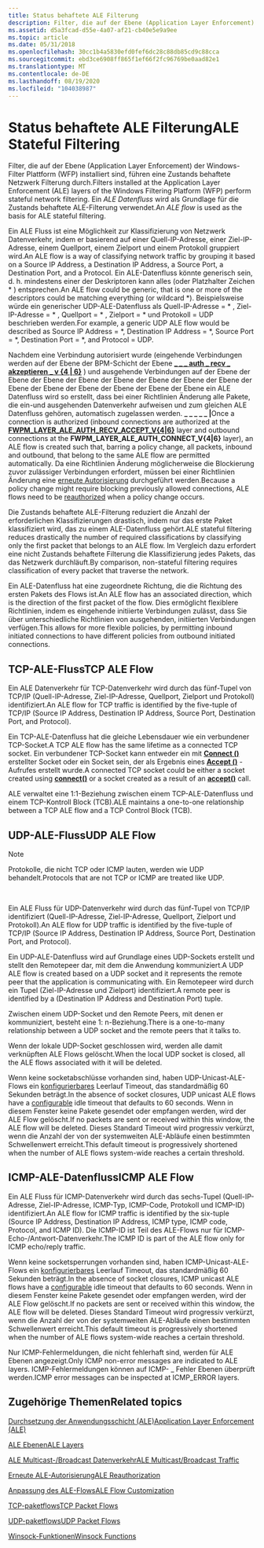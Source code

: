 ```yaml
---
title: Status behaftete ALE Filterung
description: Filter, die auf der Ebene (Application Layer Enforcement) der Windows-Filter Plattform (WFP) installiert sind, führen eine Zustands behaftete Netzwerk Filterung durch.
ms.assetid: d5a3fcad-d55e-4a07-af21-cb40e5e9a9ee
ms.topic: article
ms.date: 05/31/2018
ms.openlocfilehash: 30cc1b4a5830efd0fef6dc28c88db85cd9c88cca
ms.sourcegitcommit: ebd3ce6908ff865f1ef66f2fc96769be0aad82e1
ms.translationtype: MT
ms.contentlocale: de-DE
ms.lasthandoff: 08/19/2020
ms.locfileid: "104038987"
---
```

# <a name="ale-stateful-filtering"></a><span data-ttu-id="ee42d-103">Status behaftete ALE Filterung</span><span class="sxs-lookup"><span data-stu-id="ee42d-103">ALE Stateful Filtering</span></span>

<span data-ttu-id="ee42d-104">Filter, die auf der Ebene (Application Layer Enforcement) der Windows-Filter Plattform (WFP) installiert sind, führen eine Zustands behaftete Netzwerk Filterung durch.</span><span class="sxs-lookup"><span data-stu-id="ee42d-104">Filters installed at the Application Layer Enforcement (ALE) layers of the Windows Filtering Platform (WFP) perform stateful network filtering.</span></span> <span data-ttu-id="ee42d-105">Ein *ALE Datenfluss* wird als Grundlage für die Zustands behaftete ALE-Filterung verwendet.</span><span class="sxs-lookup"><span data-stu-id="ee42d-105">An *ALE flow* is used as the basis for ALE stateful filtering.</span></span>

<span data-ttu-id="ee42d-106">Ein ALE Fluss ist eine Möglichkeit zur Klassifizierung von Netzwerk Datenverkehr, indem er basierend auf einer Quell-IP-Adresse, einer Ziel-IP-Adresse, einem Quellport, einem Zielport und einem Protokoll gruppiert wird.</span><span class="sxs-lookup"><span data-stu-id="ee42d-106">An ALE flow is a way of classifying network traffic by grouping it based on a Source IP Address, a Destination IP Address, a Source Port, a Destination Port, and a Protocol.</span></span> <span data-ttu-id="ee42d-107">Ein ALE-Datenfluss könnte generisch sein, d. h. mindestens einer der Deskriptoren kann alles (oder Platzhalter Zeichen \* ) entsprechen.</span><span class="sxs-lookup"><span data-stu-id="ee42d-107">An ALE flow could be generic, that is one or more of the descriptors could be matching everything (or wildcard \*).</span></span> <span data-ttu-id="ee42d-108">Beispielsweise würde ein generischer UDP-ALE-Datenfluss als Quell-IP-Adresse = \* , Ziel-IP-Adresse = \* , Quellport = \* , Zielport = \* und Protokoll = UDP beschrieben werden.</span><span class="sxs-lookup"><span data-stu-id="ee42d-108">For example, a generic UDP ALE flow would be described as Source IP Address = \*, Destination IP Address = \*, Source Port = \*, Destination Port = \*, and Protocol = UDP.</span></span>

<span data-ttu-id="ee42d-109">Nachdem eine Verbindung autorisiert wurde (eingehende Verbindungen werden auf der Ebene der BPM-Schicht der Ebene [**\_ \_ \_ auth \_ recv \_ akzeptieren \_ v {4 \| 6}**](management-filtering-layer-identifiers-.md) ) und ausgehende Verbindungen auf der Ebene der Ebene der Ebene der Ebene der Ebene der Ebene der Ebene der Ebene der Ebene der Ebene der Ebene der Ebene der Ebene der Ebene ein ALE Datenfluss wird so erstellt, dass bei einer Richtlinien Änderung alle Pakete, die ein-und ausgehenden Datenverkehr aufweisen und zum gleichen ALE Datenfluss gehören, automatisch zugelassen werden. **\_ \_ \_ \_ \_ \|**</span><span class="sxs-lookup"><span data-stu-id="ee42d-109">Once a connection is authorized (inbound connections are authorized at the [**FWPM\_LAYER\_ALE\_AUTH\_RECV\_ACCEPT\_V{4\|6}**](management-filtering-layer-identifiers-.md) layer and outbound connections at the **FWPM\_LAYER\_ALE\_AUTH\_CONNECT\_V{4\|6}** layer), an ALE flow is created such that, barring a policy change, all packets, inbound and outbound, that belong to the same ALE flow are permitted automatically.</span></span> <span data-ttu-id="ee42d-110">Da eine Richtlinien Änderung möglicherweise die Blockierung zuvor zulässiger Verbindungen erfordert, müssen bei einer Richtlinien Änderung eine [erneute Autorisierung](ale-re-authorization.md) durchgeführt werden.</span><span class="sxs-lookup"><span data-stu-id="ee42d-110">Because a policy change might require blocking previously allowed connections, ALE flows need to be [reauthorized](ale-re-authorization.md) when a policy change occurs.</span></span>

<span data-ttu-id="ee42d-111">Die Zustands behaftete ALE-Filterung reduziert die Anzahl der erforderlichen Klassifizierungen drastisch, indem nur das erste Paket klassifiziert wird, das zu einem ALE-Datenfluss gehört.</span><span class="sxs-lookup"><span data-stu-id="ee42d-111">ALE stateful filtering reduces drastically the number of required classifications by classifying only the first packet that belongs to an ALE flow.</span></span> <span data-ttu-id="ee42d-112">Im Vergleich dazu erfordert eine nicht Zustands behaftete Filterung die Klassifizierung jedes Pakets, das das Netzwerk durchläuft.</span><span class="sxs-lookup"><span data-stu-id="ee42d-112">By comparison, non-stateful filtering requires classification of every packet that traverse the network.</span></span>

<span data-ttu-id="ee42d-113">Ein ALE-Datenfluss hat eine zugeordnete Richtung, die die Richtung des ersten Pakets des Flows ist.</span><span class="sxs-lookup"><span data-stu-id="ee42d-113">An ALE flow has an associated direction, which is the direction of the first packet of the flow.</span></span> <span data-ttu-id="ee42d-114">Dies ermöglicht flexiblere Richtlinien, indem es eingehende initiierte Verbindungen zulässt, dass Sie über unterschiedliche Richtlinien von ausgehenden, initiierten Verbindungen verfügen.</span><span class="sxs-lookup"><span data-stu-id="ee42d-114">This allows for more flexible policies, by permitting inbound initiated connections to have different policies from outbound initiated connections.</span></span>

## <a name="tcp-ale-flow"></a><span data-ttu-id="ee42d-115">TCP-ALE-Fluss</span><span class="sxs-lookup"><span data-stu-id="ee42d-115">TCP ALE Flow</span></span>

<span data-ttu-id="ee42d-116">Ein ALE Datenverkehr für TCP-Datenverkehr wird durch das fünf-Tupel von TCP/IP (Quell-IP-Adresse, Ziel-IP-Adresse, Quellport, Zielport und Protokoll) identifiziert.</span><span class="sxs-lookup"><span data-stu-id="ee42d-116">An ALE flow for TCP traffic is identified by the five-tuple of TCP/IP (Source IP Address, Destination IP Address, Source Port, Destination Port, and Protocol).</span></span>

<span data-ttu-id="ee42d-117">Ein TCP-ALE-Datenfluss hat die gleiche Lebensdauer wie ein verbundener TCP-Socket.</span><span class="sxs-lookup"><span data-stu-id="ee42d-117">A TCP ALE flow has the same lifetime as a connected TCP socket.</span></span> <span data-ttu-id="ee42d-118">Ein verbundener TCP-Socket kann entweder ein mit [**Connect ()**](/windows/desktop/api/winsock2/nf-winsock2-connect) erstellter Socket oder ein Socket sein, der als Ergebnis eines [**Accept ()**](/windows/desktop/api/winsock2/nf-winsock2-accept) -Aufrufes erstellt wurde.</span><span class="sxs-lookup"><span data-stu-id="ee42d-118">A connected TCP socket could be either a socket created using [**connect()**](/windows/desktop/api/winsock2/nf-winsock2-connect) or a socket created as a result of an [**accept()**](/windows/desktop/api/winsock2/nf-winsock2-accept) call.</span></span>

<span data-ttu-id="ee42d-119">ALE verwaltet eine 1:1-Beziehung zwischen einem TCP-ALE-Datenfluss und einem TCP-Kontroll Block (TCB).</span><span class="sxs-lookup"><span data-stu-id="ee42d-119">ALE maintains a one-to-one relationship between a TCP ALE flow and a TCP Control Block (TCB).</span></span>

## <a name="udp-ale-flow"></a><span data-ttu-id="ee42d-120">UDP-ALE-Fluss</span><span class="sxs-lookup"><span data-stu-id="ee42d-120">UDP ALE Flow</span></span>

> [!Note]  
> <span data-ttu-id="ee42d-121">Protokolle, die nicht TCP oder ICMP lauten, werden wie UDP behandelt.</span><span class="sxs-lookup"><span data-stu-id="ee42d-121">Protocols that are not TCP or ICMP are treated like UDP.</span></span>

 

<span data-ttu-id="ee42d-122">Ein ALE Fluss für UDP-Datenverkehr wird durch das fünf-Tupel von TCP/IP identifiziert (Quell-IP-Adresse, Ziel-IP-Adresse, Quellport, Zielport und Protokoll).</span><span class="sxs-lookup"><span data-stu-id="ee42d-122">An ALE flow for UDP traffic is identified by the five-tuple of TCP/IP (Source IP Address, Destination IP Address, Source Port, Destination Port, and Protocol).</span></span>

<span data-ttu-id="ee42d-123">Ein UDP-ALE-Datenfluss wird auf Grundlage eines UDP-Sockets erstellt und stellt den Remotepeer dar, mit dem die Anwendung kommuniziert.</span><span class="sxs-lookup"><span data-stu-id="ee42d-123">A UDP ALE flow is created based on a UDP socket and it represents the remote peer that the application is communicating with.</span></span> <span data-ttu-id="ee42d-124">Ein Remotepeer wird durch ein Tupel (Ziel-IP-Adresse und Zielport) identifiziert.</span><span class="sxs-lookup"><span data-stu-id="ee42d-124">A remote peer is identified by a (Destination IP Address and Destination Port) tuple.</span></span>

<span data-ttu-id="ee42d-125">Zwischen einem UDP-Socket und den Remote Peers, mit denen er kommuniziert, besteht eine 1: n-Beziehung.</span><span class="sxs-lookup"><span data-stu-id="ee42d-125">There is a one-to-many relationship between a UDP socket and the remote peers that it talks to.</span></span>

<span data-ttu-id="ee42d-126">Wenn der lokale UDP-Socket geschlossen wird, werden alle damit verknüpften ALE Flows gelöscht.</span><span class="sxs-lookup"><span data-stu-id="ee42d-126">When the local UDP socket is closed, all the ALE flows associated with it will be deleted.</span></span>

<span data-ttu-id="ee42d-127">Wenn keine socketabschlüsse vorhanden sind, haben UDP-Unicast-ALE-Flows ein [konfigurierbares](ale-flow-customization.md) Leerlauf Timeout, das standardmäßig 60 Sekunden beträgt.</span><span class="sxs-lookup"><span data-stu-id="ee42d-127">In the absence of socket closures, UDP unicast ALE flows have a [configurable](ale-flow-customization.md) idle timeout that defaults to 60 seconds.</span></span> <span data-ttu-id="ee42d-128">Wenn in diesem Fenster keine Pakete gesendet oder empfangen werden, wird der ALE Flow gelöscht.</span><span class="sxs-lookup"><span data-stu-id="ee42d-128">If no packets are sent or received within this window, the ALE flow will be deleted.</span></span> <span data-ttu-id="ee42d-129">Dieses Standard Timeout wird progressiv verkürzt, wenn die Anzahl der von der systemweiten ALE-Abläufe einen bestimmten Schwellenwert erreicht.</span><span class="sxs-lookup"><span data-stu-id="ee42d-129">This default timeout is progressively shortened when the number of ALE flows system-wide reaches a certain threshold.</span></span>

## <a name="icmp-ale-flow"></a><span data-ttu-id="ee42d-130">ICMP-ALE-Datenfluss</span><span class="sxs-lookup"><span data-stu-id="ee42d-130">ICMP ALE Flow</span></span>

<span data-ttu-id="ee42d-131">Ein ALE Fluss für ICMP-Datenverkehr wird durch das sechs-Tupel (Quell-IP-Adresse, Ziel-IP-Adresse, ICMP-Typ, ICMP-Code, Protokoll und ICMP-ID) identifiziert.</span><span class="sxs-lookup"><span data-stu-id="ee42d-131">An ALE flow for ICMP traffic is identified by the six-tuple (Source IP Address, Destination IP Address, ICMP type, ICMP code, Protocol, and ICMP ID).</span></span> <span data-ttu-id="ee42d-132">Die ICMP-ID ist Teil des ALE-Flows nur für ICMP-Echo-/Antwort-Datenverkehr.</span><span class="sxs-lookup"><span data-stu-id="ee42d-132">The ICMP ID is part of the ALE flow only for ICMP echo/reply traffic.</span></span>

<span data-ttu-id="ee42d-133">Wenn keine socketsperrungen vorhanden sind, haben ICMP-Unicast-ALE-Flows ein [konfigurierbares](ale-flow-customization.md) Leerlauf Timeout, das standardmäßig 60 Sekunden beträgt.</span><span class="sxs-lookup"><span data-stu-id="ee42d-133">In the absence of socket closures, ICMP unicast ALE flows have a [configurable](ale-flow-customization.md) idle timeout that defaults to 60 seconds.</span></span> <span data-ttu-id="ee42d-134">Wenn in diesem Fenster keine Pakete gesendet oder empfangen werden, wird der ALE Flow gelöscht.</span><span class="sxs-lookup"><span data-stu-id="ee42d-134">If no packets are sent or received within this window, the ALE flow will be deleted.</span></span> <span data-ttu-id="ee42d-135">Dieses Standard Timeout wird progressiv verkürzt, wenn die Anzahl der von der systemweiten ALE-Abläufe einen bestimmten Schwellenwert erreicht.</span><span class="sxs-lookup"><span data-stu-id="ee42d-135">This default timeout is progressively shortened when the number of ALE flows system-wide reaches a certain threshold.</span></span>

<span data-ttu-id="ee42d-136">Nur ICMP-Fehlermeldungen, die nicht fehlerhaft sind, werden für ALE Ebenen angezeigt.</span><span class="sxs-lookup"><span data-stu-id="ee42d-136">Only ICMP non-error messages are indicated to ALE layers.</span></span> <span data-ttu-id="ee42d-137">ICMP-Fehlermeldungen können auf ICMP- \_ Fehler Ebenen überprüft werden.</span><span class="sxs-lookup"><span data-stu-id="ee42d-137">ICMP error messages can be inspected at ICMP\_ERROR layers.</span></span>

## <a name="related-topics"></a><span data-ttu-id="ee42d-138">Zugehörige Themen</span><span class="sxs-lookup"><span data-stu-id="ee42d-138">Related topics</span></span>

<dl> <dt>

[<span data-ttu-id="ee42d-139">Durchsetzung der Anwendungsschicht (ALE)</span><span class="sxs-lookup"><span data-stu-id="ee42d-139">Application Layer Enforcement (ALE)</span></span>](application-layer-enforcement--ale-.md)
</dt> <dt>

[<span data-ttu-id="ee42d-140">ALE Ebenen</span><span class="sxs-lookup"><span data-stu-id="ee42d-140">ALE Layers</span></span>](ale-layers.md)
</dt> <dt>

[<span data-ttu-id="ee42d-141">ALE Multicast-/Broadcast Datenverkehr</span><span class="sxs-lookup"><span data-stu-id="ee42d-141">ALE Multicast/Broadcast Traffic</span></span>](ale-multicast-broadcast-traffic.md)
</dt> <dt>

[<span data-ttu-id="ee42d-142">Erneute ALE-Autorisierung</span><span class="sxs-lookup"><span data-stu-id="ee42d-142">ALE Reauthorization</span></span>](ale-re-authorization.md)
</dt> <dt>

[<span data-ttu-id="ee42d-143">Anpassung des ALE-Flows</span><span class="sxs-lookup"><span data-stu-id="ee42d-143">ALE Flow Customization</span></span>](ale-flow-customization.md)
</dt> <dt>

[<span data-ttu-id="ee42d-144">TCP-paketflows</span><span class="sxs-lookup"><span data-stu-id="ee42d-144">TCP Packet Flows</span></span>](tcp-packet-flows.md)
</dt> <dt>

[<span data-ttu-id="ee42d-145">UDP-paketflows</span><span class="sxs-lookup"><span data-stu-id="ee42d-145">UDP Packet Flows</span></span>](udp-packet-flows.md)
</dt> <dt>

[<span data-ttu-id="ee42d-146">Winsock-Funktionen</span><span class="sxs-lookup"><span data-stu-id="ee42d-146">Winsock Functions</span></span>](/windows/desktop/WinSock/winsock-functions)
</dt> </dl>

 

 